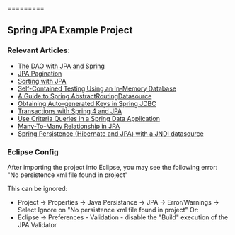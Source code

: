 =========

## Spring JPA Example Project


### Relevant Articles: 
- [The DAO with JPA and Spring](http://www.baeldung.com/spring-dao-jpa)
- [JPA Pagination](http://www.baeldung.com/jpa-pagination)
- [Sorting with JPA](http://www.baeldung.com/jpa-sort)
- [Self-Contained Testing Using an In-Memory Database](http://www.baeldung.com/spring-jpa-test-in-memory-database)
- [A Guide to Spring AbstractRoutingDatasource](http://www.baeldung.com/spring-abstract-routing-data-source)
- [Obtaining Auto-generated Keys in Spring JDBC](http://www.baeldung.com/spring-jdbc-autogenerated-keys)
- [Transactions with Spring 4 and JPA](http://www.baeldung.com/transaction-configuration-with-jpa-and-spring)
- [Use Criteria Queries in a Spring Data Application](https://www.baeldung.com/spring-data-criteria-queries)
- [Many-To-Many Relationship in JPA](https://www.baeldung.com/jpa-many-to-many)
- [Spring Persistence (Hibernate and JPA) with a JNDI datasource](https://www.baeldung.com/spring-persistence-hibernate-and-jpa-with-a-jndi-datasource/)


### Eclipse Config 
After importing the project into Eclipse, you may see the following error:  
"No persistence xml file found in project"

This can be ignored: 
- Project -> Properties -> Java Persistance -> JPA -> Error/Warnings -> Select Ignore on "No persistence xml file found in project"
Or: 
- Eclipse -> Preferences - Validation - disable the "Build" execution of the JPA Validator 


